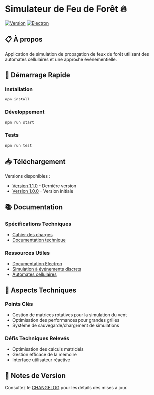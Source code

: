 # Simulateur de Feu de Forêt 🔥

[![Version](https://img.shields.io/badge/version-1.1.0-blue.svg)](https://github.com/votre-repo)
[![Electron](https://img.shields.io/badge/electron-latest-brightgreen.svg)](https://www.electronjs.org/)

## 📋 À propos
Application de simulation de propagation de feux de forêt utilisant des automates cellulaires et une approche événementielle.

## 🚀 Démarrage Rapide

### Installation
```bash
npm install
```

### Développement
```bash
npm run start
```

### Tests
```bash
npm run test
```

## 📥 Téléchargement

Versions disponibles :
- [Version 1.1.0](lien-vers-v1.1.0) - Dernière version
- [Version 1.0.0](lien-vers-v1.0.0) - Version initiale

## 📚 Documentation

### Spécifications Techniques
- [Cahier des charges](lien-vers-cahier-des-charges)
- [Documentation technique](lien-vers-doc-technique)

### Ressources Utiles
- [Documentation Electron](https://www.electronjs.org/docs)
- [Simulation à événements discrets](lien-vers-ressource)
- [Automates cellulaires](lien-vers-ressource)

## 🔧 Aspects Techniques

### Points Clés
- Gestion de matrices rotatives pour la simulation du vent
- Optimisation des performances pour grandes grilles
- Système de sauvegarde/chargement de simulations

### Défis Techniques Relevés
- Optimisation des calculs matriciels
- Gestion efficace de la mémoire
- Interface utilisateur réactive

## 📝 Notes de Version
Consultez le [CHANGELOG](lien-vers-changelog) pour les détails des mises à jour.